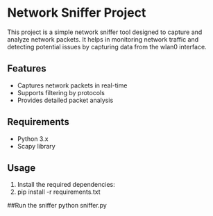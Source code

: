 # Network Sniffer Project

This project is a simple network sniffer tool designed to capture and analyze network packets. It helps in monitoring network traffic and detecting potential issues by capturing data from the wlan0 interface.

## Features
- Captures network packets in real-time
- Supports filtering by protocols
- Provides detailed packet analysis

## Requirements
- Python 3.x
- Scapy library

## Usage
1. Install the required dependencies:
2.   pip install -r requirements.txt

##Run the sniffer
python sniffer.py

